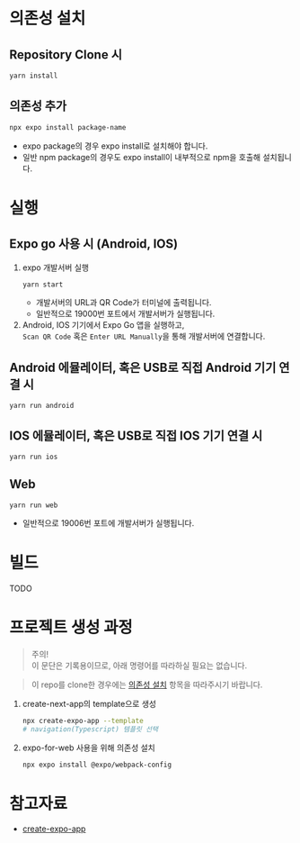 # 의존성 설치

## Repository Clone 시

```bash
yarn install
```

## 의존성 추가

```bash
npx expo install package-name
```

- expo package의 경우 expo install로 설치해야 합니다.
- 일반 npm package의 경우도 expo install이 내부적으로 npm을 호출해 설치됩니다.

# 실행

## Expo go 사용 시 (Android, IOS)

1. expo 개발서버 실행
   ```bash
   yarn start
   ```
   - 개발서버의 URL과 QR Code가 터미널에 출력됩니다.
   - 일반적으로 19000번 포트에서 개발서버가 실행됩니다.
2. Android, IOS 기기에서 Expo Go 앱을 실행하고,<br/>
   `Scan QR Code` 혹은 `Enter URL Manually`을 통해 개발서버에 연결합니다.

## Android 에뮬레이터, 혹은 USB로 직접 Android 기기 연결 시

```
yarn run android
```

## IOS 에뮬레이터, 혹은 USB로 직접 IOS 기기 연결 시

```
yarn run ios
```

## Web

```
yarn run web
```

- 일반적으로 19006번 포트에 개발서버가 실행됩니다.

# 빌드

TODO

# 프로젝트 생성 과정

> 주의!<br/>이 문단은 기록용이므로, 아래 명령어를 따라하실 필요는 없습니다.

> 이 repo를 clone한 경우에는 [의존성 설치](#의존성-설치) 항목을 따라주시기 바랍니다.

1. create-next-app의 template으로 생성
   ```bash
   npx create-expo-app --template
   # navigation(Typescript) 템플릿 선택
   ```
2. expo-for-web 사용을 위해 의존성 설치
   ```bash
   npx expo install @expo/webpack-config
   ```

# 참고자료

- [create-expo-app](https://docs.expo.dev/get-started/create-a-new-app)

